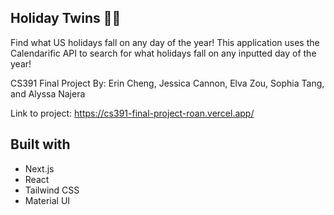 ## Holiday Twins 🎊📆
Find what US holidays fall on any day of the year! This application uses the Calendarific API to search for what holidays fall on any inputted day of the year!

CS391 Final Project 
By: Erin Cheng, Jessica Cannon, Elva Zou, Sophia Tang, and Alyssa Najera

Link to project: https://cs391-final-project-roan.vercel.app/

## Built with 
* Next.js
* React
* Tailwind CSS
* Material UI
